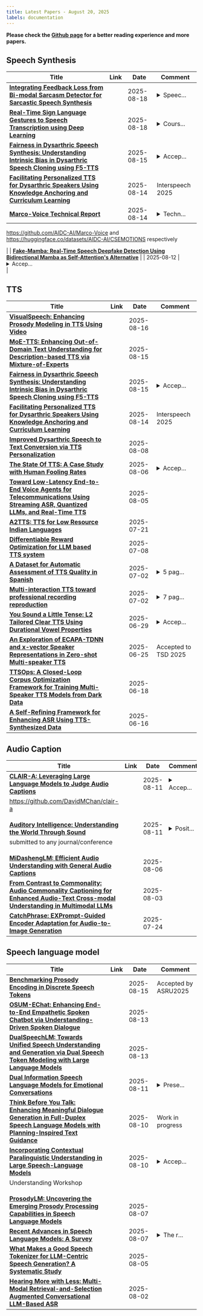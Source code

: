 ```yaml
---
title: Latest Papers - August 20, 2025
labels: documentation
---
```

**Please check the [Github page](https://github.com/zezhishao/MTS_Daily_ArXiv) for a better reading experience and more papers.**

## Speech Synthesis
| **Title** | **Link** | **Date** | **Comment** |
| --- | --- | --- | --- |
| **[Integrating Feedback Loss from Bi-modal Sarcasm Detector for Sarcastic Speech Synthesis](http://arxiv.org/abs/2508.13028v1)** |  | 2025-08-18 | <details><summary>Speec...</summary><p>Speech Synthesis Workshop 2025</p></details> |
| **[Real-Time Sign Language Gestures to Speech Transcription using Deep Learning](http://arxiv.org/abs/2508.12713v1)** |  | 2025-08-18 | <details><summary>Cours...</summary><p>Course related research project</p></details> |
| **[Fairness in Dysarthric Speech Synthesis: Understanding Intrinsic Bias in Dysarthric Speech Cloning using F5-TTS](http://arxiv.org/abs/2508.05102v3)** |  | 2025-08-15 | <details><summary>Accep...</summary><p>Accepted at Interspeech 2025</p></details> |
| **[Facilitating Personalized TTS for Dysarthric Speakers Using Knowledge Anchoring and Curriculum Learning](http://arxiv.org/abs/2508.10412v1)** |  | 2025-08-14 | Interspeech 2025 |
| **[Marco-Voice Technical Report](http://arxiv.org/abs/2508.02038v4)** |  | 2025-08-14 | <details><summary>Techn...</summary><p>Technical Report. Our code and dataset are publicly available at
  https://github.com/AIDC-AI/Marco-Voice and
  https://huggingface.co/datasets/AIDC-AI/CSEMOTIONS respectively</p></details> |
| **[Fake-Mamba: Real-Time Speech Deepfake Detection Using Bidirectional Mamba as Self-Attention's Alternative](http://arxiv.org/abs/2508.09294v1)** |  | 2025-08-12 | <details><summary>Accep...</summary><p>Accepted at IEEE ASRU 2025</p></details> |

## TTS
| **Title** | **Link** | **Date** | **Comment** |
| --- | --- | --- | --- |
| **[VisualSpeech: Enhancing Prosody Modeling in TTS Using Video](http://arxiv.org/abs/2501.19258v2)** |  | 2025-08-16 |  |
| **[MoE-TTS: Enhancing Out-of-Domain Text Understanding for Description-based TTS via Mixture-of-Experts](http://arxiv.org/abs/2508.11326v1)** |  | 2025-08-15 |  |
| **[Fairness in Dysarthric Speech Synthesis: Understanding Intrinsic Bias in Dysarthric Speech Cloning using F5-TTS](http://arxiv.org/abs/2508.05102v3)** |  | 2025-08-15 | <details><summary>Accep...</summary><p>Accepted at Interspeech 2025</p></details> |
| **[Facilitating Personalized TTS for Dysarthric Speakers Using Knowledge Anchoring and Curriculum Learning](http://arxiv.org/abs/2508.10412v1)** |  | 2025-08-14 | Interspeech 2025 |
| **[Improved Dysarthric Speech to Text Conversion via TTS Personalization](http://arxiv.org/abs/2508.06391v1)** |  | 2025-08-08 |  |
| **[The State Of TTS: A Case Study with Human Fooling Rates](http://arxiv.org/abs/2508.04179v1)** |  | 2025-08-06 | <details><summary>Accep...</summary><p>Accepted at InterSpeech 2025</p></details> |
| **[Toward Low-Latency End-to-End Voice Agents for Telecommunications Using Streaming ASR, Quantized LLMs, and Real-Time TTS](http://arxiv.org/abs/2508.04721v1)** |  | 2025-08-05 |  |
| **[A2TTS: TTS for Low Resource Indian Languages](http://arxiv.org/abs/2507.15272v1)** |  | 2025-07-21 |  |
| **[Differentiable Reward Optimization for LLM based TTS system](http://arxiv.org/abs/2507.05911v1)** |  | 2025-07-08 |  |
| **[A Dataset for Automatic Assessment of TTS Quality in Spanish](http://arxiv.org/abs/2507.01805v1)** |  | 2025-07-02 | <details><summary>5 pag...</summary><p>5 pages, 2 figures. Accepted at Interspeech 2025</p></details> |
| **[Multi-interaction TTS toward professional recording reproduction](http://arxiv.org/abs/2507.00808v2)** |  | 2025-07-02 | <details><summary>7 pag...</summary><p>7 pages,6 figures, Accepted to Speech Synthesis Workshop 2025 (SSW13)</p></details> |
| **[You Sound a Little Tense: L2 Tailored Clear TTS Using Durational Vowel Properties](http://arxiv.org/abs/2506.23367v1)** |  | 2025-06-29 | <details><summary>Accep...</summary><p>Accepted to ISCA Speech Synthesis Workshop, 2025</p></details> |
| **[An Exploration of ECAPA-TDNN and x-vector Speaker Representations in Zero-shot Multi-speaker TTS](http://arxiv.org/abs/2506.20190v1)** |  | 2025-06-25 | Accepted to TSD 2025 |
| **[TTSOps: A Closed-Loop Corpus Optimization Framework for Training Multi-Speaker TTS Models from Dark Data](http://arxiv.org/abs/2506.15614v1)** |  | 2025-06-18 |  |
| **[A Self-Refining Framework for Enhancing ASR Using TTS-Synthesized Data](http://arxiv.org/abs/2506.11130v2)** |  | 2025-06-16 |  |

## Audio Caption
| **Title** | **Link** | **Date** | **Comment** |
| --- | --- | --- | --- |
| **[CLAIR-A: Leveraging Large Language Models to Judge Audio Captions](http://arxiv.org/abs/2409.12962v2)** |  | 2025-08-11 | <details><summary>Accep...</summary><p>Accepted to ASRU 2025; Code is publicly available at
  https://github.com/DavidMChan/clair-a</p></details> |
| **[Auditory Intelligence: Understanding the World Through Sound](http://arxiv.org/abs/2508.07829v1)** |  | 2025-08-11 | <details><summary>Posit...</summary><p>Position paper without experimental/quantitative validation. Not
  submitted to any journal/conference</p></details> |
| **[MiDashengLM: Efficient Audio Understanding with General Audio Captions](http://arxiv.org/abs/2508.03983v1)** |  | 2025-08-06 |  |
| **[From Contrast to Commonality: Audio Commonality Captioning for Enhanced Audio-Text Cross-modal Understanding in Multimodal LLMs](http://arxiv.org/abs/2508.01659v1)** |  | 2025-08-03 |  |
| **[CatchPhrase: EXPrompt-Guided Encoder Adaptation for Audio-to-Image Generation](http://arxiv.org/abs/2507.18750v1)** |  | 2025-07-24 |  |

## Speech language model
| **Title** | **Link** | **Date** | **Comment** |
| --- | --- | --- | --- |
| **[Benchmarking Prosody Encoding in Discrete Speech Tokens](http://arxiv.org/abs/2508.11224v1)** |  | 2025-08-15 | Accepted by ASRU2025 |
| **[OSUM-EChat: Enhancing End-to-End Empathetic Spoken Chatbot via Understanding-Driven Spoken Dialogue](http://arxiv.org/abs/2508.09600v1)** |  | 2025-08-13 |  |
| **[DualSpeechLM: Towards Unified Speech Understanding and Generation via Dual Speech Token Modeling with Large Language Models](http://arxiv.org/abs/2508.08961v2)** |  | 2025-08-13 |  |
| **[Dual Information Speech Language Models for Emotional Conversations](http://arxiv.org/abs/2508.08095v1)** |  | 2025-08-11 | <details><summary>Prese...</summary><p>Presented at IEEE ICME 2025</p></details> |
| **[Think Before You Talk: Enhancing Meaningful Dialogue Generation in Full-Duplex Speech Language Models with Planning-Inspired Text Guidance](http://arxiv.org/abs/2508.07375v1)** |  | 2025-08-10 | Work in progress |
| **[Incorporating Contextual Paralinguistic Understanding in Large Speech-Language Models](http://arxiv.org/abs/2508.07273v1)** |  | 2025-08-10 | <details><summary>Accep...</summary><p>Accepted at (ASRU 2025) 2025 IEEE Automatic Speech Recognition and
  Understanding Workshop</p></details> |
| **[ProsodyLM: Uncovering the Emerging Prosody Processing Capabilities in Speech Language Models](http://arxiv.org/abs/2507.20091v2)** |  | 2025-08-07 |  |
| **[Recent Advances in Speech Language Models: A Survey](http://arxiv.org/abs/2410.03751v4)** |  | 2025-08-07 | <details><summary>The r...</summary><p>The reduced version of this paper has been accepted at ACL 2025</p></details> |
| **[What Makes a Good Speech Tokenizer for LLM-Centric Speech Generation? A Systematic Study](http://arxiv.org/abs/2506.12537v2)** |  | 2025-08-05 |  |
| **[Hearing More with Less: Multi-Modal Retrieval-and-Selection Augmented Conversational LLM-Based ASR](http://arxiv.org/abs/2508.01166v1)** |  | 2025-08-02 |  |
